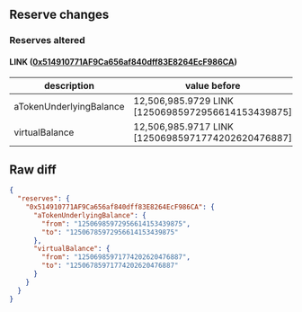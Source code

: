 ## Reserve changes

### Reserves altered

#### LINK ([0x514910771AF9Ca656af840dff83E8264EcF986CA](https://etherscan.io/address/0x514910771AF9Ca656af840dff83E8264EcF986CA))

| description | value before | value after |
| --- | --- | --- |
| aTokenUnderlyingBalance | 12,506,985.9729 LINK [12506985972956614153439875] | 12,506,785.9729 LINK [12506785972956614153439875] |
| virtualBalance | 12,506,985.9717 LINK [12506985971774202620476887] | 12,506,785.9717 LINK [12506785971774202620476887] |


## Raw diff

```json
{
  "reserves": {
    "0x514910771AF9Ca656af840dff83E8264EcF986CA": {
      "aTokenUnderlyingBalance": {
        "from": "12506985972956614153439875",
        "to": "12506785972956614153439875"
      },
      "virtualBalance": {
        "from": "12506985971774202620476887",
        "to": "12506785971774202620476887"
      }
    }
  }
}
```